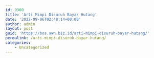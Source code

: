 ```yaml
---
id: 9300
title: 'Arti Mimpi Disuruh Bayar Hutang'
date: '2022-09-06T02:48:14+00:00'
author: admin
layout: post
guid: 'https://bos.awn.biz.id/arti-mimpi-disuruh-bayar-hutang/'
permalink: /arti-mimpi-disuruh-bayar-hutang/
categories:
    - Uncategorized
---
```



